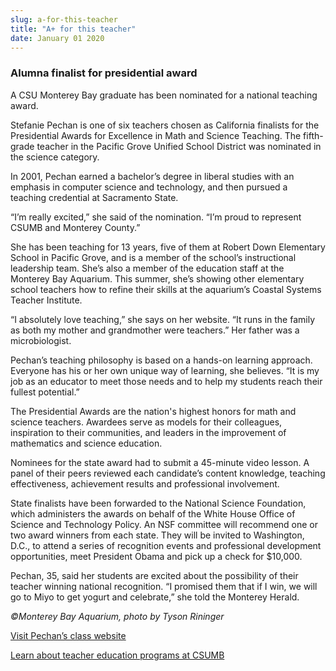 ```yaml
---
slug: a-for-this-teacher
title: "A+ for this teacher"
date: January 01 2020
---
```


<h3>Alumna finalist for presidential award</h3><p>A CSU Monterey Bay graduate has been nominated for a national teaching award.
</p><p>Stefanie Pechan is one of six teachers chosen as California finalists for the Presidential Awards for Excellence in Math and Science Teaching. The fifth-grade teacher in the Pacific Grove Unified School District was nominated in the science category.
</p><p>In 2001, Pechan earned a bachelor’s degree in liberal studies with an emphasis in computer science and technology, and then pursued a teaching credential at Sacramento State.
</p><p>“I’m really excited,” she said of the nomination. “I’m proud to represent CSUMB and Monterey County.”
</p><p>She has been teaching for 13 years, five of them at Robert Down Elementary School in Pacific Grove, and is a member of the school’s instructional leadership team. She’s also a member of the education staff at the Monterey Bay Aquarium. This summer, she’s showing other elementary school teachers how to refine their skills at the aquarium’s Coastal Systems Teacher Institute.
</p><p>“I absolutely love teaching,” she says on her website. “It runs in the family as both my mother and grandmother were teachers.” Her father was a microbiologist.
</p><p>Pechan’s teaching philosophy is based on a hands-on learning approach. Everyone has his or her own unique way of learning, she believes. “It is my job as an educator to meet those needs and to help my students reach their fullest potential.”
</p><p>The Presidential Awards are the nation's highest honors for math and science teachers. Awardees serve as models for their colleagues, inspiration to their communities, and leaders in the improvement of mathematics and science education.
</p><p>Nominees for the state award had to submit a 45-minute video lesson. A panel of their peers reviewed each candidate’s content knowledge, teaching effectiveness, achievement results and professional involvement.
</p><p>State finalists have been forwarded to the National Science Foundation, which administers the awards on behalf of the White House Office of Science and Technology Policy. An NSF committee will recommend one or two award winners from each state. They will be invited to Washington, D.C., to attend a series of recognition events and professional development opportunities, meet President Obama and pick up a check for $10,000.
</p><p>Pechan, 35, said her students are excited about the possibility of their teacher winning national recognition. “I promised them that if I win, we will go to Miyo to get yogurt and celebrate,” she told the Monterey Herald.
</p><p><em>©Monterey Bay Aquarium, photo by Tyson Rininger</em>
</p><p><a href="http://www.mrspechan.com/students.html">Visit Pechan’s class website</a>
</p><p><a href="http://teach.csumb.edu/?_csumbsearch=teacher%2Beducation">Learn about teacher education programs at CSUMB</a>  
</p>
